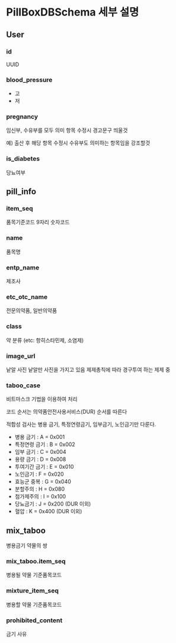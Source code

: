 # PillBoxDBSchema 세부 설명

## User

### **id**

UUID

### **blood_pressure**

* 고
* 저

### **pregnancy**

  임신부, 수유부를 모두 의미
  항목 수정시 경고문구 띄울것

  예) 출산 후 해당 항목 수정시 수유부도 의미하는 항목임을 강조할것

### **is_diabetes**

  당뇨여부

## pill_info

### **item_seq**

  품목기준코드
  9자리 숫자코드

### **name**

  품목명

### **entp_name**

  제조사

### **etc_otc_name**

  전문의약품, 일반의약품

### **class**

  약 분류 (etc: 항히스타민제, 소염제)

### **image_url**

  낱알 사진
  낱알만 사진을 가지고 있음
  제제총칙에 따라 경구투여 하는 제제 중

### **taboo_case**

비트마스크 기법을 이용하여 처리

코드 순서는 의약품안전사용서비스(DUR) 순서를 따른다

적합성 검사는 병용 금기, 특정연령금기, 임부금기, 노인금기만 다룬다.

* 병용 금기 : A = 0x001
* 특정연령 금기 : B = 0x002
* 임부 금기 : C = 0x004
* 용량 금기 : D = 0x008
* 투여기간 금기 : E = 0x010
* 노인금기 : F = 0x020
* 효능군 중복 : G = 0x040
* 분할주의 : H = 0x080
* 첨가제주의 : I = 0x100
* 당뇨금기 : J = 0x200 (DUR 이외)
* 혈압 : K = 0x400 (DUR 이외)

## mix_taboo

병용금기 약물의 쌍

### **mix_taboo.item_seq**

병용될 약물 기준품목코드

### **mixture_item_seq**

병용할 약물 기준품목코드

### **prohibited_content**

금기 사유
